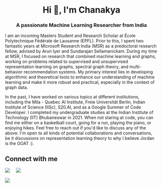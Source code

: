 <h1 align="center">Hi 👋, I'm Chanakya</h1>
<h3 align="center">A passionate Machine Learning Researcher from India</h3>

I am an incoming Masters Student and Research Scholar at École Polytechnique Fédérale de Lausanne (EPFL). Prior to this, I spent two fantastic years at Microsoft Research India (MSR) as a predoctoral research fellow, advised by Arun Iyer and Sundarajan Sellamanickam. During my time at MSR, I focused on research that combined machine learning and graphs, working on problems related to supervised and unsupervised representation learning on graphs, spectral graph theory, and multi-behavior recommendation systems. My primary interest lies in developing algorithmic and theoretical tools to enhance our understanding of machine learning and make it more robust and practical, especially in the context of graph data.

In the past, I have worked on various topics at different institutions, including the Mila - Quebec AI Institute, Freie Universität Berlin, Indian Institute of Science (IISc), S20.AI, and as a Google Summer of Code Developer. I completed my undergraduate studies at the Indian Institute of Technology (IIT) Bhubaneswar in 2021.
When not staring at code, you can find me either on a basketball court, going for a run, playing the piano, or enjoying hikes. Feel free to reach out if you'd like to discuss any of the above. I'm open to all kinds of potential collaborations and conversations, be it discussions on representation learning theory to why I believe Jordan is the GOAT :).

## Connect with me

<a href="https://www.linkedin.com/in/chanakyaekbote/"><img src="https://img.shields.io/badge/linkedin-%230077B5.svg?&style=for-the-badge&logo=linkedin&logoColor=white" /></a>&nbsp;&nbsp;&nbsp;&nbsp;
<a href="mailto:ca10@iitbbs.ac.in"><img src="https://img.shields.io/badge/gmail-%23D14836.svg?&style=for-the-badge&logo=gmail&logoColor=white" /></a>&nbsp;&nbsp;&nbsp;&nbsp;

<a href="https://github.com/anuraghazra/github-readme-stats">
  <img align="left" src="https://github-readme-stats.vercel.app/api?username=cekbote&show_icons=true&hide_border=true" />
</a>


